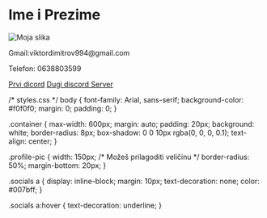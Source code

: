 
<!DOCTYPE html>
<html lang="hr">
<head>
    <meta charset="UTF-8">
    <meta name="Viktor Dimitrov" content="width=device-width, initial-scale=1.0">
    <title>Moj Lični Sajt</title>
    <link rel="stylesheet" href="styles.css">
</head>
<body>
    <div class="container">
        <h1>Ime i Prezime</h1>
        <img src="![2024091018441732](https://github.com/user-attachments/assets/e6b649f4-3522-4b03-89ca-ffc587bd01f6)
" alt="Moja slika" class="profile-pic">
        <p class="profession">Gmail:viktordimitrov994@gmail.com</p>
        <p class="contact-info">Telefon: 0638803599</p>
        <div class="socials">
            <a href="https://discord.gg/G2gRRqfNMm" target="_blank">Prvi dicord</a>
            <a href="https://discord.gg/aEycKK8guy" target="_blank">Dugi discord Server</a>
        </div>
    </div>
</body>
</html>

/* styles.css */
body {
    font-family: Arial, sans-serif;
    background-color: #f0f0f0;
    margin: 0;
    padding: 0;
}

.container {
    max-width: 600px;
    margin: auto;
    padding: 20px;
    background: white;
    border-radius: 8px;
    box-shadow: 0 0 10px rgba(0, 0, 0, 0.1);
    text-align: center;
}

.profile-pic {
    width: 150px; /* Možeš prilagoditi veličinu */
    border-radius: 50%;
    margin-bottom: 20px;
}

.socials a {
    display: inline-block;
    margin: 10px;
    text-decoration: none;
    color: #007bff;
}

.socials a:hover {
    text-decoration: underline;
}
